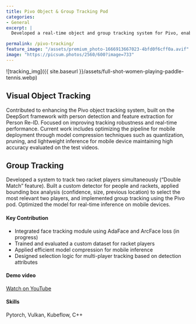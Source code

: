 ```yaml
---
title: Pivo Object & Group Tracking Pod
categories:
- General
excerpt: |
  Developed a real-time object and group tracking system for Pivo, enabling smooth single and dual-player tracking using deep learning and mobile optimization.

permalink: /pivo-tracking/
feature_image: "/assets/premium_photo-1666913667023-4bfd0f6cff0a.avif"
image: "https://picsum.photos/2560/600?image=733"
---
```


![tracking_img]({{ site.baseurl }}/assets/full-shot-women-playing-paddle-tennis.webp)

## Visual Object Tracking
Contributed to enhancing the Pivo object tracking system, built on the DeepSort framework with person detection and feature extraction for Person Re-ID. Focused on improving tracking robustness and real-time performance. Current work includes optimizing the pipeline for mobile deployment through model compression techniques such as quantization, pruning, and lightweight inference for mobile device maintaining high accuracy evaluated on the test videos.

## Group Tracking
Developed a system to track two racket players simultaneously (“Double Match” feature). Built a custom detector for people and rackets, applied bounding box analysis (confidence, size, previous location) to select the most relevant two players, and implemented group tracking using the Pivo pod. Optimized the model for real-time inference on mobile devices.


#### Key Contribution
- Integrated face tracking module using AdaFace and ArcFace loss (in progress)
- Trained and evaluated a custom dataset for racket players
- Applied efficient model compression for mobile inference
- Designed selection logic for multi-player tracking based on detection attributes


#### Demo video
[Watch on YouTube](https://www.youtube.com/watch?v=jGfMteI-SVg)

#### Skills
Pytorch, Vulkan, Kubeflow, C++